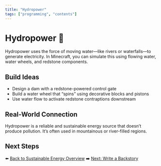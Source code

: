 ```yaml
---
title: "Hydropower"
tags: ["programming", "contents"]
---
```


# Hydropower 🌊

Hydropower uses the force of moving water—like rivers or waterfalls—to generate electricity. In Minecraft, you can simulate this using flowing water, water wheels, and redstone components.

## Build Ideas
- Design a dam with a redstone-powered control gate
- Build a water wheel that “spins” using decorative blocks and pistons
- Use water flow to activate redstone contraptions downstream

## Real-World Connection
Hydropower is a reliable and sustainable energy source that doesn’t produce pollution. It’s often used in mountainous or river-filled regions.

## Next Steps
⬅️ [Back to Sustainable Energy Overview](/sustainability_lab/Day-3/00_intro)
➡️ [Next: Write a Backstory](/sustainability_lab/Day-3/01_backstory)

